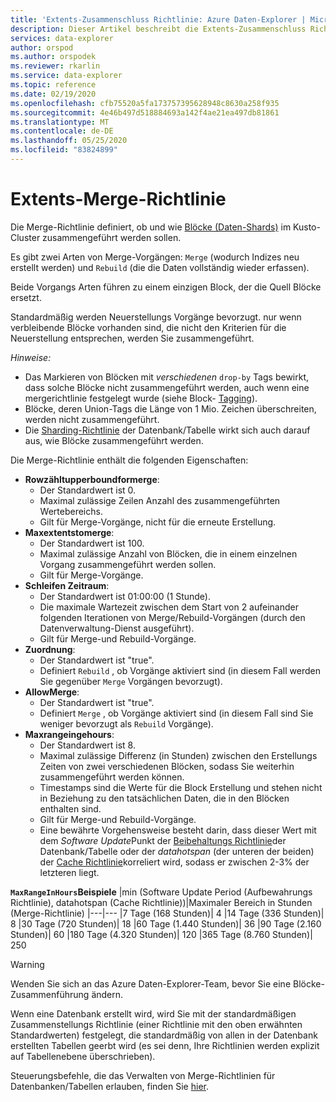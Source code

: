 ```yaml
---
title: 'Extents-Zusammenschluss Richtlinie: Azure Daten-Explorer | Microsoft-Dokumentation'
description: Dieser Artikel beschreibt die Extents-Zusammenschluss Richtlinie in Azure Daten-Explorer.
services: data-explorer
author: orspod
ms.author: orspodek
ms.reviewer: rkarlin
ms.service: data-explorer
ms.topic: reference
ms.date: 02/19/2020
ms.openlocfilehash: cfb75520a5fa173757395628948c8630a258f935
ms.sourcegitcommit: 4e46b497d518884693a142f4ae21ea497db81861
ms.translationtype: MT
ms.contentlocale: de-DE
ms.lasthandoff: 05/25/2020
ms.locfileid: "83824899"
---
```

# <a name="extents-merge-policy"></a>Extents-Merge-Richtlinie
Die Merge-Richtlinie definiert, ob und wie [Blöcke (Daten-Shards)](../management/extents-overview.md) im Kusto-Cluster zusammengeführt werden sollen.

Es gibt zwei Arten von Merge-Vorgängen: `Merge` (wodurch Indizes neu erstellt werden) und `Rebuild` (die die Daten vollständig wieder erfassen).

Beide Vorgangs Arten führen zu einem einzigen Block, der die Quell Blöcke ersetzt.

Standardmäßig werden Neuerstellungs Vorgänge bevorzugt. nur wenn verbleibende Blöcke vorhanden sind, die nicht den Kriterien für die Neuerstellung entsprechen, werden Sie zusammengeführt.  

*Hinweise:*
- Das Markieren von Blöcken mit *verschiedenen* `drop-by` Tags bewirkt, dass solche Blöcke nicht zusammengeführt werden, auch wenn eine mergerichtlinie festgelegt wurde (siehe Block- [Tagging](../management/extents-overview.md#extent-tagging)).
- Blöcke, deren Union-Tags die Länge von 1 Mio. Zeichen überschreiten, werden nicht zusammengeführt.
- Die [Sharding-Richtlinie](./shardingpolicy.md) der Datenbank/Tabelle wirkt sich auch darauf aus, wie Blöcke zusammengeführt werden.

Die Merge-Richtlinie enthält die folgenden Eigenschaften:

- **Rowzähltupperboundformerge**:
    - Der Standardwert ist 0.
    - Maximal zulässige Zeilen Anzahl des zusammengeführten Wertebereichs.
    - Gilt für Merge-Vorgänge, nicht für die erneute Erstellung.  
- **Maxextentstomerge**:
    - Der Standardwert ist 100.
    - Maximal zulässige Anzahl von Blöcken, die in einem einzelnen Vorgang zusammengeführt werden sollen.
    - Gilt für Merge-Vorgänge.
- **Schleifen Zeitraum**:
    - Der Standardwert ist 01:00:00 (1 Stunde).
    - Die maximale Wartezeit zwischen dem Start von 2 aufeinander folgenden Iterationen von Merge/Rebuild-Vorgängen (durch den Datenverwaltung-Dienst ausgeführt).
    - Gilt für Merge-und Rebuild-Vorgänge.
- **Zuordnung**:
    - Der Standardwert ist "true".
    - Definiert `Rebuild` , ob Vorgänge aktiviert sind (in diesem Fall werden Sie gegenüber `Merge` Vorgängen bevorzugt).
- **AllowMerge**:
    - Der Standardwert ist "true".
    - Definiert `Merge` , ob Vorgänge aktiviert sind (in diesem Fall sind Sie weniger bevorzugt als `Rebuild` Vorgänge).
- **Maxrangeingehours**:
    - Der Standardwert ist 8.
    - Maximal zulässige Differenz (in Stunden) zwischen den Erstellungs Zeiten von zwei verschiedenen Blöcken, sodass Sie weiterhin zusammengeführt werden können.
    - Timestamps sind die Werte für die Block Erstellung und stehen nicht in Beziehung zu den tatsächlichen Daten, die in den Blöcken enthalten sind.
    - Gilt für Merge-und Rebuild-Vorgänge.
    - Eine bewährte Vorgehensweise besteht darin, dass dieser Wert mit dem *Software Update*Punkt der [Beibehaltungs Richtlinie](./retentionpolicy.md)der Datenbank/Tabelle oder der *datahotspan* (der unteren der beiden) der [Cache Richtlinie](./cachepolicy.md)korreliert wird, sodass er zwischen 2-3% der letzteren liegt.

**`MaxRangeInHours`Beispiele**
|min (Software Update Period (Aufbewahrungs Richtlinie), datahotspan (Cache Richtlinie))|Maximaler Bereich in Stunden (Merge-Richtlinie)
|---|---
|7 Tage (168 Stunden)| 4
|14 Tage (336 Stunden)| 8
|30 Tage (720 Stunden)| 18
|60 Tage (1.440 Stunden)| 36
|90 Tage (2.160 Stunden)| 60
|180 Tage (4.320 Stunden)| 120
|365 Tage (8.760 Stunden)| 250

> [!WARNING]
> Wenden Sie sich an das Azure Daten-Explorer-Team, bevor Sie eine Blöcke-Zusammenführung ändern.

Wenn eine Datenbank erstellt wird, wird Sie mit der standardmäßigen Zusammenstellungs Richtlinie (einer Richtlinie mit den oben erwähnten Standardwerten) festgelegt, die standardmäßig von allen in der Datenbank erstellten Tabellen geerbt wird (es sei denn, Ihre Richtlinien werden explizit auf Tabellenebene überschrieben).

Steuerungsbefehle, die das Verwalten von Merge-Richtlinien für Datenbanken/Tabellen erlauben, finden Sie [hier](../management/merge-policy.md).
